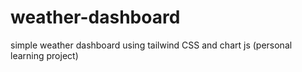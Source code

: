 # weather-dashboard
simple weather dashboard using tailwind CSS and chart js (personal learning project)
